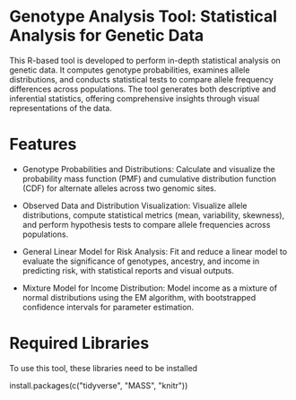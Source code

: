 # Genotype Analysis Tool: Statistical Analysis for Genetic Data

This R-based tool is developed to perform in-depth statistical analysis on genetic data. It computes genotype probabilities, examines allele distributions, and conducts statistical tests to compare allele frequency differences across populations. The tool generates both descriptive and inferential statistics, offering comprehensive insights through visual representations of the data.

# Features

- Genotype Probabilities and Distributions:  Calculate and visualize the probability mass function (PMF) and cumulative distribution function (CDF) for alternate alleles across two genomic sites.

- Observed Data and Distribution Visualization: Visualize allele distributions, compute statistical metrics (mean, variability, skewness), and perform hypothesis tests to compare allele frequencies across populations.

- General Linear Model for Risk Analysis: Fit and reduce a linear model to evaluate the significance of genotypes, ancestry, and income in predicting risk, with statistical reports and visual outputs.

- Mixture Model for Income Distribution: Model income as a mixture of normal distributions using the EM algorithm, with bootstrapped confidence intervals for parameter estimation.

# Required Libraries
To use this tool, these libraries need to be installed

install.packages(c("tidyverse", "MASS", "knitr"))
